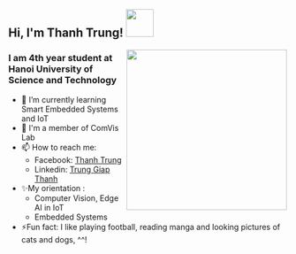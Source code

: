 <h2> Hi, I'm Thanh Trung! <img src="https://media.giphy.com/media/mGcNjsfWAjY5AEZNw6/giphy.gif" width="50"></h2>
<img align='right' src="https://media2.giphy.com/media/f6hnhHkks8bk4jwjh3/giphy.gif?cid=790b76112c0c8efe7703cf0c51be844480716313e72b10be&rid=giphy.gif" width="290">

<h3>I am 4th year student at Hanoi University of Science and Technology</h3>
</em></p>

<!--- ### <img src="https://media.giphy.com/media/VgCDAzcKvsR6OM0uWg/giphy.gif" width="50"> A little more about me... -->
- 🌱 I’m currently learning Smart Embedded Systems and IoT 
- 🔭 I'm a member of ComVis Lab 
- 📫 How to reach me:
  - Facebook: [Thanh Trung](https://www.facebook.com/gnurt1402)
  - Linkedin: [Trung Giap Thanh](https://www.linkedin.com/in/thanhtrung2041)
- ✨My orientation :
  - Computer Vision, Edge AI in IoT
  - Embedded Systems
- ⚡Fun fact: I like playing football, reading manga and looking pictures of cats and dogs, ^^!
</p>
